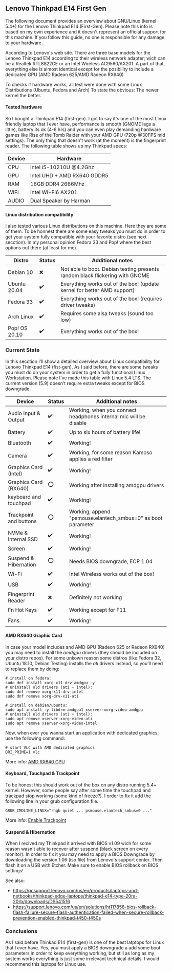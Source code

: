 ## Lenovo Thinkpad E14 First Gen

The following document provides an overview about GNU/Linux (kernel 5.4+) for the Lenovo Thinkpad E14 (First-Gen). Please note this info is based on my own experience and it doesn't represent an official support for this machine. If you follow this guide, no one is responsible for any damage to your hardware.

According to Lenovo's web site. There are three base models for the Lenovo Thinkpad E14 according to their wireless network adapter; wich can be a Realtek RTL8822CE or an Intel Wireless AC9560/AX201. A part of that, everything else is almost identical except for the posibility to include a dedicated GPU (AMD Radeon 625/AMD Radeon RX640)

To checks if hardware works, all test were done with some Linux Distributions (Ubuntu, Fedora and Arch) To state the obvious: The newer kernel the better.

#### Tested hardware

So I bought a Thinkpad E14 (first-gen). I got to say it's one of the most Linux friendly laptop that I ever have, performance is smooth (GNOME lags a little), battery its ok (4-6 hrs) and you can even play demanding hardware games like Rise of the Tomb Raider with your AMD GPU (720p @30FPS mid settings). The only thing that doesn't work (at the moment) is the fingerprint reader. The following table shows up my Thinkpad specs:

| Device        | Hardware                       |
|---------------|--------------------------------|
| CPU           | Intel i5-10210U @4.2Ghz        |
| GPU           | Intel UHD + AMD RX640 GDDR5    |
| RAM           | 16GB DDR4 2666Mhz              |
| WIFI          | Intel Wi-Fi6 AX201             |
| AUDIO         | Dual Speaker by Harman         |

#### Linux distribution compatibility

I also tested various Linux distributions on this machine. Here they are some of them. To be honnest there are some easy tweaks you must do in order to get your system fully compatible with your favorite distro (see next secction). In my personal opinion Fedora 33 and Pop! where the best options out there (at least for me).

| Distro        | Status             | Additional notes                                                             |
|---------------|--------------------|------------------------------------------------------------------------------|
| Debian 10     | :x:                | Not able to boot. Debian testing presents random black flickering with GNOME |
| Ubuntu 20.04  | :heavy_check_mark: | Everything works out of the box! (update kernel for better AMD support)      |
| Fedora 33     | :heavy_check_mark: | Everything works out of the box! (requires driver tweaks)                    |
| Arch Linux    | :heavy_check_mark: | Requires some alsa tweaks (sound too low)                                    |
| Pop! OS 20.10 | :heavy_check_mark: | Everything works out of the box!                                             |

### Current State

In this secction I'll show a detailed overview about Linux compatibility for Lenovo Thinkpad E14 (fist-gen). As I said before, there are some tweaks you must do  on your system in order to get a fully functional Linux Workstation. Please note I've made this table with Linux 5.4 LTS. The current version (5.9) doesn't require extra tweaks except for BIOS downgrade.

| Device                            | Status                              | Additional notes                                                                |
|-----------------------------------|-------------------------------------|---------------------------------------------------------------------------------|
| Audio Input & Output              | :heavy_check_mark:                  | Working, when you connect headphones internal mic will be disable               |
| Battery                           | :heavy_check_mark:                  | Up to six hours of battery life!                                                | 
| Bluetooth                         | :heavy_check_mark:                  | Working!                                                                        |
| Camera                            | :heavy_check_mark:                  | Working, for some reason Kamoso applies a red filter                            |
| Graphics Card (Intel)             | :heavy_check_mark:                  | Working!                                                                        |
| Graphics Card (RX640)             | :o:                                 | Working after installing amdgpu drivers                                         |
| keyboard and touchpad             | :heavy_check_mark:                  | Working!                                                                        |
| Trackpoint and buttons            | :o:                                 | Working, append "psmouse.elantech_smbus=0" as boot parameter                    |
| NVMe & Internal SSD               | :heavy_check_mark:                  | Working!                                                                        |
| Screen                            | :heavy_check_mark:                  | Working!                                                                        |
| Suspend & Hibernation             | :o:                                 | Needs BIOS downgrade, ECP 1.04                                                  |
| Wi-Fi                             | :heavy_check_mark:                  | Intel Wireless works out of the box!                                            |
| USB                               | :heavy_check_mark:                  | Working!                                                                        |
| Fingerprint Reader                | :x:                                 | Definitely not working                                                          |
| Fn Hot Keys                       | :heavy_check_mark:                  | Working except for F11                                                          |
| Fans                              | :heavy_check_mark:                  | Working!                                                                        |


#### AMD RX640 Graphic Card

In case your model includes and AMD GPU (Radeon 625 or Radeon RX640) you may need to install the *amdgpu* drivers (they should be included on your distro repos). For some unkown reason some distros (like Fedora 32, Ubuntu 18.10, Debian Testing) installs the *ati* drivers instead, so you'll need to replace them by doing:

    # install on fedora:
    sudo dnf install xorg-x11-drv-amdgpu -y
    # uninstall old drivers (ati + intel):
    sudo dnf remove xorg-x11-drv-intel 
    sudo dnf remove xorg-drv-x11-ati
    
    # install on debian/ubuntu:
    sudo apt install -y libdrm-amdgpu1 xserver-xorg-video-amdgpu
    # uninstall old drivers (ati + intel):
    sudo apt remove xserver-xorg-video-ati
    sudo apt remove xserver-xorg-video-intel

Now, when ever you wanna start an application with dedicated graphics, use the following command:

    # start VLC with AMD dedicated graphics
    DRI_PRIME=1 vlc

More info: [AMD RX640 GPU](../tweaks/amdgpu-rx640/README.md)

#### Keyboard, Touchpad & Trackpoint

To be honest this should work out of the box on any distro running 5.4+ kernel. However, some people say after some time the touchpad and trackpad stop working (some kind of freeze?). I order to fix it add the following line in your grub configuration file.
    
    GRUB_CMDLINE_LINUX="rhgb quiet ... psmouse.elantech_smbus=0 ..."

More info: [Enable Trackpoint](../tweaks/trackpoint/README.md)
    
#### Suspend & Hibernation

When I recived my Thinkpad it arrived with BIOS v1.09 wich for some reason wasn't able to recover after suspend (black screen on every monitor). In order to fix it you may need to apply a BIOS Downgrade by downloading the version 1.06 (iso file) from Lenovo's support center. Then flash it on a USB with Etcher. Make sure to enable BIOS rollback on BIOS settings!

See also:
- https://pcsupport.lenovo.com/us/en/products/laptops-and-netbooks/thinkpad-edge-laptops/thinkpad-e14-type-20ra-20rb/downloads/DS541516
- https://support.lenovo.com/us/en/solutions/ht117858-bios-rollback-flash-failure-secure-flash-authentication-failed-when-secure-rollback-prevention-enabled-thinkpad-t450-t450s

### Conclusions

As I said before Thinkad E14 (first-gen) is one of the best latptops for Linux that I ever have. Yes, you must apply a BIOS downgrade a add some boot parameters in order to keep everything working, but still as long as my system works everything is just some irrelevant technical details. I would recommend this laptops for Linux use.
